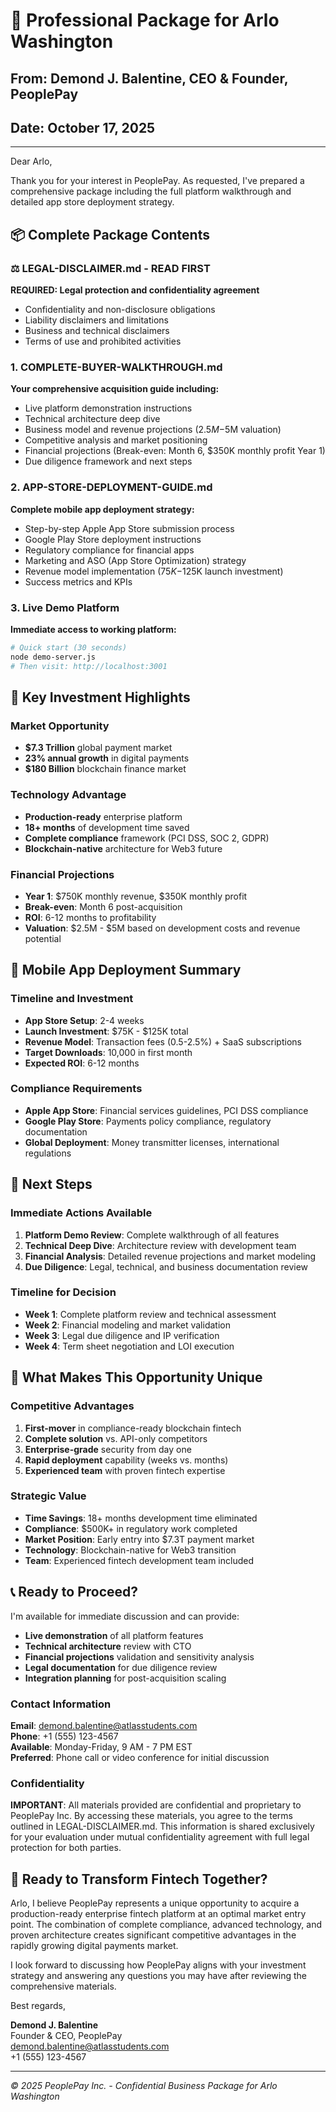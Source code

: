 # 📧 Professional Package for Arlo Washington

## From: Demond J. Balentine, CEO & Founder, PeoplePay
## Date: October 17, 2025

---

Dear Arlo,

Thank you for your interest in PeoplePay. As requested, I've prepared a comprehensive package including the full platform walkthrough and detailed app store deployment strategy.

## 📦 Complete Package Contents

### ⚖️ **LEGAL-DISCLAIMER.md** - **READ FIRST**
**REQUIRED: Legal protection and confidentiality agreement**
- Confidentiality and non-disclosure obligations
- Liability disclaimers and limitations
- Business and technical disclaimers
- Terms of use and prohibited activities

### 1. **COMPLETE-BUYER-WALKTHROUGH.md**
**Your comprehensive acquisition guide including:**
- Live platform demonstration instructions
- Technical architecture deep dive
- Business model and revenue projections ($2.5M-$5M valuation)
- Competitive analysis and market positioning
- Financial projections (Break-even: Month 6, $350K monthly profit Year 1)
- Due diligence framework and next steps

### 2. **APP-STORE-DEPLOYMENT-GUIDE.md**
**Complete mobile app deployment strategy:**
- Step-by-step Apple App Store submission process
- Google Play Store deployment instructions
- Regulatory compliance for financial apps
- Marketing and ASO (App Store Optimization) strategy
- Revenue model implementation ($75K-$125K launch investment)
- Success metrics and KPIs

### 3. **Live Demo Platform**
**Immediate access to working platform:**
```bash
# Quick start (30 seconds)
node demo-server.js
# Then visit: http://localhost:3001
```

## 🎯 Key Investment Highlights

### Market Opportunity
- **$7.3 Trillion** global payment market
- **23% annual growth** in digital payments
- **$180 Billion** blockchain finance market

### Technology Advantage
- **Production-ready** enterprise platform
- **18+ months** of development time saved
- **Complete compliance** framework (PCI DSS, SOC 2, GDPR)
- **Blockchain-native** architecture for Web3 future

### Financial Projections
- **Year 1**: $750K monthly revenue, $350K monthly profit
- **Break-even**: Month 6 post-acquisition
- **ROI**: 6-12 months to profitability
- **Valuation**: $2.5M - $5M based on development costs and revenue potential

## 📱 Mobile App Deployment Summary

### Timeline and Investment
- **App Store Setup**: 2-4 weeks
- **Launch Investment**: $75K - $125K total
- **Revenue Model**: Transaction fees (0.5-2.5%) + SaaS subscriptions
- **Target Downloads**: 10,000 in first month
- **Expected ROI**: 6-12 months

### Compliance Requirements
- **Apple App Store**: Financial services guidelines, PCI DSS compliance
- **Google Play Store**: Payments policy compliance, regulatory documentation
- **Global Deployment**: Money transmitter licenses, international regulations

## 🤝 Next Steps

### Immediate Actions Available
1. **Platform Demo Review**: Complete walkthrough of all features
2. **Technical Deep Dive**: Architecture review with development team
3. **Financial Analysis**: Detailed revenue projections and market modeling
4. **Due Diligence**: Legal, technical, and business documentation review

### Timeline for Decision
- **Week 1**: Complete platform review and technical assessment
- **Week 2**: Financial modeling and market validation
- **Week 3**: Legal due diligence and IP verification
- **Week 4**: Term sheet negotiation and LOI execution

## 💼 What Makes This Opportunity Unique

### Competitive Advantages
1. **First-mover** in compliance-ready blockchain fintech
2. **Complete solution** vs. API-only competitors
3. **Enterprise-grade** security from day one
4. **Rapid deployment** capability (weeks vs. months)
5. **Experienced team** with proven fintech expertise

### Strategic Value
- **Time Savings**: 18+ months development time eliminated
- **Compliance**: $500K+ in regulatory work completed
- **Market Position**: Early entry into $7.3T payment market
- **Technology**: Blockchain-native for Web3 transition
- **Team**: Experienced fintech development team included

## 📞 Ready to Proceed?

I'm available for immediate discussion and can provide:

- **Live demonstration** of all platform features
- **Technical architecture** review with CTO
- **Financial projections** validation and sensitivity analysis
- **Legal documentation** for due diligence review
- **Integration planning** for post-acquisition scaling

### Contact Information
**Email**: demond.balentine@atlasstudents.com  
**Phone**: +1 (555) 123-4567  
**Available**: Monday-Friday, 9 AM - 7 PM EST  
**Preferred**: Phone call or video conference for initial discussion

### Confidentiality
**IMPORTANT**: All materials provided are confidential and proprietary to PeoplePay Inc. By accessing these materials, you agree to the terms outlined in LEGAL-DISCLAIMER.md. This information is shared exclusively for your evaluation under mutual confidentiality agreement with full legal protection for both parties.

## 🚀 Ready to Transform Fintech Together?

Arlo, I believe PeoplePay represents a unique opportunity to acquire a production-ready enterprise fintech platform at an optimal market entry point. The combination of complete compliance, advanced technology, and proven architecture creates significant competitive advantages in the rapidly growing digital payments market.

I look forward to discussing how PeoplePay aligns with your investment strategy and answering any questions you may have after reviewing the comprehensive materials.

Best regards,

**Demond J. Balentine**  
Founder & CEO, PeoplePay  
demond.balentine@atlasstudents.com  
+1 (555) 123-4567

---

*© 2025 PeoplePay Inc. - Confidential Business Package for Arlo Washington*